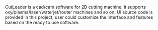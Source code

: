 CutLeader is a cad/cam software for 2D cutting machine, it supports oxy/plasma/laser/waterjet/router machines and so on. UI source code is provided in this project, user could customize the interface and features based on the ready to use software. 
